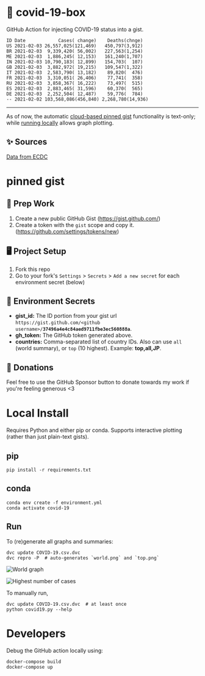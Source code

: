 # 🏥 covid-19-box

GitHub Action for injecting COVID-19 status into a gist.

```
ID Date            Cases( change)    Deaths(chnge)
US 2021-02-03 26,557,025(121,469)   450,797(3,912)
BR 2021-02-03  9,339,420( 56,002)   227,563(1,254)
ME 2021-02-03  1,886,245( 12,153)   161,240(1,707)
IN 2021-02-03 10,790,183( 12,899)   154,703(  107)
GB 2021-02-03  3,882,972( 19,215)   109,547(1,322)
IT 2021-02-03  2,583,790( 13,182)    89,820(  476)
FR 2021-02-03  3,310,051( 26,406)    77,741(  358)
RU 2021-02-03  3,858,367( 16,222)    73,497(  515)
ES 2021-02-03  2,883,465( 31,596)    60,370(  565)
DE 2021-02-03  2,252,504( 12,487)    59,776(  784)
-- 2021-02-02 103,568,086(456,840) 2,268,780(14,936)
```

---

As of now, the automatic [cloud-based pinned gist](#pinned-gist) functionality is text-only;
while [running locally](#local-install) allows graph plotting.

## ✨ Sources

[Data from ECDC](https://www.ecdc.europa.eu/en/publications-data/download-todays-data-geographic-distribution-covid-19-cases-worldwide)

# pinned gist

## 🎒 Prep Work
1. Create a new public GitHub Gist (https://gist.github.com/)
1. Create a token with the `gist` scope and copy it. (https://github.com/settings/tokens/new)

## 🖥 Project Setup
1. Fork this repo
1. Go to your fork's `Settings` > `Secrets` > `Add a new secret` for each environment secret (below)

## 🤫 Environment Secrets
- **gist_id:** The ID portion from your gist url `https://gist.github.com/<github username>/`**`37496a4e4c84aed9711fbe3ec560888a`**.
- **gh_token:** The GitHub token generated above.
- **countries:** Comma-separated list of country IDs. Also can use `all` (world summary), or `top` (10 highest). Example: **top,all,JP**.

## 💸 Donations

Feel free to use the GitHub Sponsor button to donate towards my work if you're feeling generous <3

# Local Install

Requires Python and either pip or conda. Supports interactive plotting (rather than just plain-text gists).

## pip

```
pip install -r requirements.txt
```

## conda

```
conda env create -f environment.yml
conda activate covid-19
```

## Run

To (re)generate all graphs and summaries:

```
dvc update COVID-19.csv.dvc
dvc repro -P  # auto-generates `world.png` and `top.png`
```

![World graph](world.png)

![Highest number of cases](top.png)

To manually run,

```
dvc update COVID-19.csv.dvc  # at least once
python covid19.py --help
```

# Developers

Debug the GitHub action locally using:

```
docker-compose build
docker-compose up
```
